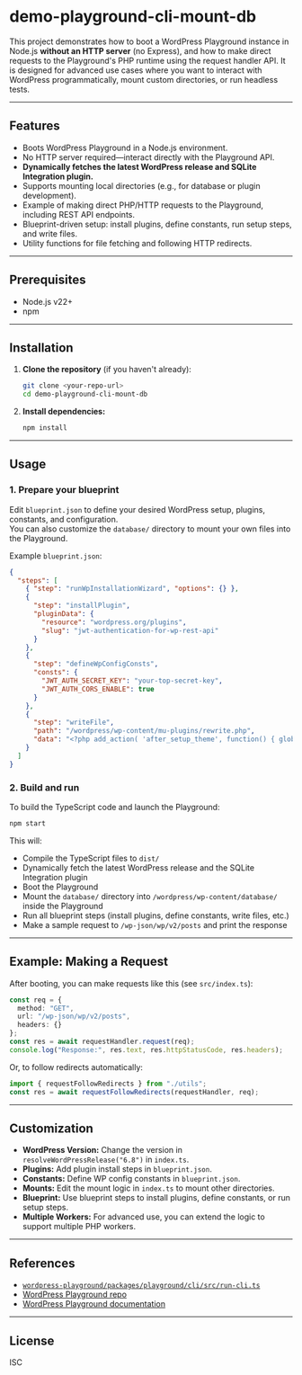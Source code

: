 # demo-playground-cli-mount-db

This project demonstrates how to boot a WordPress Playground instance in Node.js **without an HTTP server** (no Express), and how to make direct requests to the Playground's PHP runtime using the request handler API. It is designed for advanced use cases where you want to interact with WordPress programmatically, mount custom directories, or run headless tests.

---

## Features

- Boots WordPress Playground in a Node.js environment.
- No HTTP server required—interact directly with the Playground API.
- **Dynamically fetches the latest WordPress release and SQLite Integration plugin.**
- Supports mounting local directories (e.g., for database or plugin development).
- Example of making direct PHP/HTTP requests to the Playground, including REST API endpoints.
- Blueprint-driven setup: install plugins, define constants, run setup steps, and write files.
- Utility functions for file fetching and following HTTP redirects.

---

## Prerequisites

- Node.js v22+ 
- npm

---

## Installation

1. **Clone the repository** (if you haven't already):

   ```sh
   git clone <your-repo-url>
   cd demo-playground-cli-mount-db
   ```

2. **Install dependencies:**

   ```sh
   npm install
   ```

---

## Usage

### 1. Prepare your blueprint

Edit `blueprint.json` to define your desired WordPress setup, plugins, constants, and configuration.  
You can also customize the `database/` directory to mount your own files into the Playground.

Example `blueprint.json`:

```json
{
  "steps": [
    { "step": "runWpInstallationWizard", "options": {} },
    {
      "step": "installPlugin",
      "pluginData": {
        "resource": "wordpress.org/plugins",
        "slug": "jwt-authentication-for-wp-rest-api"
      }
    },
    {
      "step": "defineWpConfigConsts",
      "consts": {
        "JWT_AUTH_SECRET_KEY": "your-top-secret-key",
        "JWT_AUTH_CORS_ENABLE": true
      }
    },
    {
      "step": "writeFile",
      "path": "/wordpress/wp-content/mu-plugins/rewrite.php",
      "data": "<?php add_action( 'after_setup_theme', function() { global $wp_rewrite; $wp_rewrite->set_permalink_structure('/%postname%/'); $wp_rewrite->flush_rules(); } );"
    }
  ]
}
```

### 2. Build and run

To build the TypeScript code and launch the Playground:

```sh
npm start
```

This will:
- Compile the TypeScript files to `dist/`
- Dynamically fetch the latest WordPress release and the SQLite Integration plugin
- Boot the Playground
- Mount the `database/` directory into `/wordpress/wp-content/database/` inside the Playground
- Run all blueprint steps (install plugins, define constants, write files, etc.)
- Make a sample request to `/wp-json/wp/v2/posts` and print the response

---

## Example: Making a Request

After booting, you can make requests like this (see `src/index.ts`):

```ts
const req = {
  method: "GET",
  url: "/wp-json/wp/v2/posts",
  headers: {}
};
const res = await requestHandler.request(req);
console.log("Response:", res.text, res.httpStatusCode, res.headers);
```

Or, to follow redirects automatically:

```ts
import { requestFollowRedirects } from "./utils";
const res = await requestFollowRedirects(requestHandler, req);
```

---

## Customization

- **WordPress Version:** Change the version in `resolveWordPressRelease("6.8")` in `index.ts`.
- **Plugins:** Add plugin install steps in `blueprint.json`.
- **Constants:** Define WP config constants in `blueprint.json`.
- **Mounts:** Edit the mount logic in `index.ts` to mount other directories.
- **Blueprint:** Use blueprint steps to install plugins, define constants, or run setup steps.
- **Multiple Workers:** For advanced use, you can extend the logic to support multiple PHP workers.

---

## References
- [`wordpress-playground/packages/playground/cli/src/run-cli.ts`](https://github.com/WordPress/wordpress-playground/blob/70d54903540a136c160a112393b35018356c86da/packages/playground/cli/src/run-cli.ts#L562-L596) 
- [WordPress Playground repo](https://github.com/WordPress/wordpress-playground)
- [WordPress Playground documentation](https://wordpress.github.io/wordpress-playground/)

---

## License

ISC 